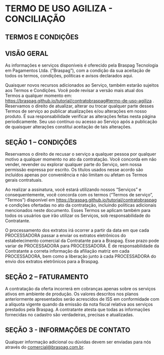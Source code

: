 # TERMO DE USO AGILIZA - CONCILIAÇÃO

## TERMOS E CONDIÇÕES

## VISÃO GERAL

As informações e serviços disponíveis é oferecido pela Braspag Tecnologia em Pagamentos Ltda. (“Braspag”), com a condição da sua aceitação de todos os termos, condições, políticas e avisos declarados aqui.
 
Quaisquer novos recursos adicionados ao Serviço, também estarão sujeitos aos Termos e Condições. Você pode revisar a versão mais atual dos Termos a qualquer momento em: https://braspag.github.io/tutorial/contratobraspag#termo-de-uso-agiliza . Reservamos o direito de atualizar, alterar ou trocar qualquer parte desses Termos de serviço ao publicar atualizações e/ou alterações em nosso produto. É sua responsabilidade verificar as alterações feitas nesta página periodicamente. Seu uso contínuo ou acesso ao Serviço após a publicação de quaisquer alterações constitui aceitação de tais alterações.
 
## SEÇÃO 1 – CONDIÇÕES
Reservamos o direito de recusar o serviço a qualquer pessoa por qualquer motivo a qualquer momento no ato da contratação.
Você concorda em não vender, revender ou explorar qualquer parte do Serviço, sem nossa permissão expressa por escrito.
Os títulos usados nesse acordo são incluídos apenas por conveniência e não limitam ou afetam os Termos gerais contratuais.
 
Ao realizar a assinatura, você estará utilizando nossos “Serviços” e consequentemente, você concorda com os termos (“Termos de serviço”, “Termos”) disponível em https://braspag.github.io/tutorial/contratobraspag e condições ofertadas no ato da contratação, incluindo políticas adicionais mencionados neste documento. Esses Termos se aplicam também para todos os usuários que irão utilizar os Serviços, sob responsabilidade do Contratante.
  
O processamento dos extratos irá ocorrer a partir da data em que cada PROCESSADORA passar a enviar os extratos eletrônicos do estabelecimento comercial da Contratante para a Braspag. Esse prazo pode variar de PROCESSADORA para PROCESSADORA.
 É de responsabilidade da Contratante a correta informação da afiliação matriz em cada PROCESSADORA, bem como a liberação junto à cada PROCESSADORA do envio dos extratos eletrônicos para a Braspag.
 
## SEÇÃO 2 – FATURAMENTO
A contratação da oferta incorrerá em cobranças apenas sobre os serviços ativos em ambiente de produção.
Os valores descritos nos planos anteriormente apresentados serão acrescidos de ISS em conformidade com a alíquota vigente quando da emissão da nota fiscal relativa aos serviços prestados pela Braspag.
A contratante atesta que todas as informações fornecidas no cadastro são verdadeiras, precisas e atualizadas.
 
## SEÇÃO 3 - INFORMAÇÕES DE CONTATO
Qualquer informação adicional ou dúvidas devem ser enviadas para nós através do comercial@braspag.com.br.
